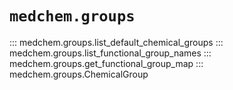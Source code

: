 # `medchem.groups`

::: medchem.groups.list_default_chemical_groups
::: medchem.groups.list_functional_group_names
::: medchem.groups.get_functional_group_map
::: medchem.groups.ChemicalGroup
